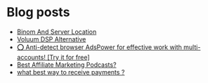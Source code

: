 # Blog posts
<!-- BLOG-POST-LIST:START -->
- [Binom And Server Location](https://afflift.com/f/threads/binom-and-server-location.9536/)
- [Voluum DSP Alternative](https://afflift.com/f/threads/voluum-dsp-alternative.10435/)
- [⭕ Anti-detect browser AdsPower for effective work with multi-accounts! [Try it for free]](https://afflift.com/f/threads/%E2%AD%95-anti-detect-browser-adspower-for-effective-work-with-multi-accounts-try-it-for-free.8805/)
- [Best Affiliate Marketing Podcasts?](https://afflift.com/f/threads/best-affiliate-marketing-podcasts.10439/)
- [what best way to receive payments ?](https://afflift.com/f/threads/what-best-way-to-receive-payments.10437/)
<!-- BLOG-POST-LIST:END -->
